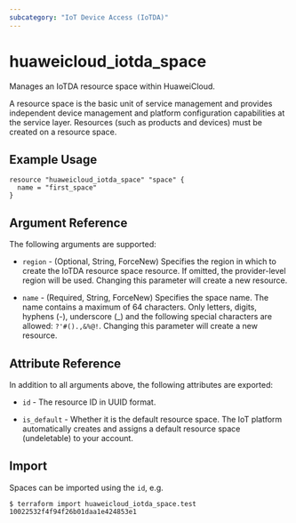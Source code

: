 ```yaml
---
subcategory: "IoT Device Access (IoTDA)"
---
```


# huaweicloud_iotda_space

Manages an IoTDA resource space within HuaweiCloud.

A resource space is the basic unit of service management and provides independent device management and platform
configuration capabilities at the service layer. Resources (such as products and devices) must be created on
a resource space.

## Example Usage

```hcl
resource "huaweicloud_iotda_space" "space" {
  name = "first_space"
}
```

## Argument Reference

The following arguments are supported:

* `region` - (Optional, String, ForceNew) Specifies the region in which to create the IoTDA resource space resource.
If omitted, the provider-level region will be used. Changing this parameter will create a new resource.

* `name` - (Required, String, ForceNew) Specifies the space name. The name contains a maximum of 64 characters.
Only letters, digits, hyphens (-), underscore (_) and the following special characters are allowed: `?'#().,&%@!`.
Changing this parameter will create a new resource.

## Attribute Reference

In addition to all arguments above, the following attributes are exported:

* `id` - The resource ID in UUID format.

* `is_default` - Whether it is the default resource space. The IoT platform automatically creates and assigns
a default resource space (undeletable) to your account.

## Import

Spaces can be imported using the `id`, e.g.

```
$ terraform import huaweicloud_iotda_space.test 10022532f4f94f26b01daa1e424853e1
```
